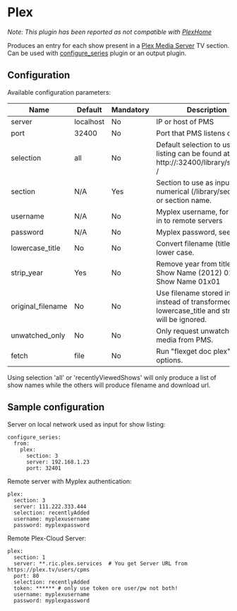 # Plex
*Note: This plugin has been reported as not compatible with [PlexHome](https://blog.plex.tv/2014/11/20/introducing-plex-home/)*

Produces an entry for each show present in a  [Plex Media Server](http://www.plexapp.com) TV section. Can be used with [configure_series](/Plugins/configure_series) plugin or an output plugin.

## Configuration
Available configuration parameters:

| Name | Default | Mandatory | Description |
| --- | --- | --- | --- |
| server | localhost | No | IP or host of PMS |
| port | 32400 | No | Port that PMS listens on |
| selection | all | No | Default selection to use, listing can be found at http://<yourplexserver>:32400/library/sections/<section>/ |
| section | N/A | Yes | Section to use as input, numerical (/library/sections/<num>) or section name. |
| username | N/A | No | Myplex username, for logging in to remote servers |
| password | N/A | No | Myplex password, see above |
| lowercase_title | No | No | Convert filename (title) to lower case. |
| strip_year | Yes | No | Remove year from title, ex: Show Name (2012) 01x01 => Show Name 01x01 |
| original_filename | No | No | Use filename stored in PMS instead of transformed name. lowercase_title and strip_year will be ignored. |
| unwatched_only | No | No | Only request unwatched media from PMS. |
| fetch | file | No | Run "flexget doc plex" for options. |
Using selection 'all' or 'recentlyViewedShows' will only produce a list of show names while the others will produce filename and download url.

## Sample configuration
Server on local network used as input for show listing:
```
configure_series:
  from:
    plex:
      section: 3
      server: 192.168.1.23
      port: 32401
```

Remote server with Myplex authentication:
```
plex:
  section: 3
  server: 111.222.333.444
  selection: recentlyAdded
  username: myplexusername
  password: myplexpassword
```

Remote Plex-Cloud Server:
```
plex:
  section: 1
  server: **.ric.plex.services  # You get Server URL from https://plex.tv/users/cpms
  port: 80
  selection: recentlyAdded
  token: ****** # only use token ore user/pw not both!
  username: myplexusername
  password: myplexpassword
```

